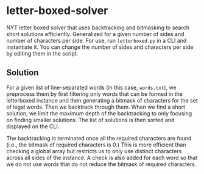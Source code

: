 # letter-boxed-solver
NYT letter boxed solver that uses backtracking and bitmasking to search short solutions efficiently. Generalized for a given number of sides and number of characters per side.
For use, run `letterboxed.py` in a CLI and instantiate it. You can change the number of sides and characters per side by editing them in the script.

## Solution
For a given list of line-separated words (in this case, `words.txt`), we preprocess them by first filtering only words that can be formed in the letterboxed instance and then generating a bitmask of characters for the set of legal words. Then we backtrack through them. When we find a short solution, we limit the maximum depth of the backtracking to only focusing on finding smaller solutions. The list of solutions is then sorted and displayed on the CLI.

The backtracking is terminated once all the required characters are found (i.e., the bitmask of required characters is 0.) This is more efficient than checking a global array but restricts us to only use distinct characters across all sides of the instance. A check is also added for each word so that we do not use words that do not reduce the bitmask of required characters.

